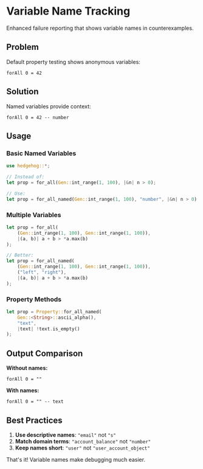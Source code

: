 # Variable Name Tracking

Enhanced failure reporting that shows variable names in counterexamples.

## Problem

Default property testing shows anonymous variables:
```
forAll 0 = 42
```

## Solution

Named variables provide context:
```
forAll 0 = 42 -- number
```

## Usage

### Basic Named Variables

```rust
use hedgehog::*;

// Instead of:
let prop = for_all(Gen::int_range(1, 100), |&n| n > 0);

// Use:
let prop = for_all_named(Gen::int_range(1, 100), "number", |&n| n > 0);
```

### Multiple Variables

```rust
let prop = for_all(
    (Gen::int_range(1, 100), Gen::int_range(1, 100)),
    |(a, b)| a + b > *a.max(b)
);

// Better:
let prop = for_all_named(
    (Gen::int_range(1, 100), Gen::int_range(1, 100)),
    ("left", "right"),
    |(a, b)| a + b > *a.max(b)
);
```

### Property Methods

```rust
let prop = Property::for_all_named(
    Gen::<String>::ascii_alpha(),
    "text",
    |text| !text.is_empty()
);
```

## Output Comparison

**Without names:**
```
forAll 0 = ""
```

**With names:**
```
forAll 0 = "" -- text
```

## Best Practices

1. **Use descriptive names**: `"email"` not `"s"`
2. **Match domain terms**: `"account_balance"` not `"number"`
3. **Keep names short**: `"user"` not `"user_account_object"`

That's it! Variable names make debugging much easier.